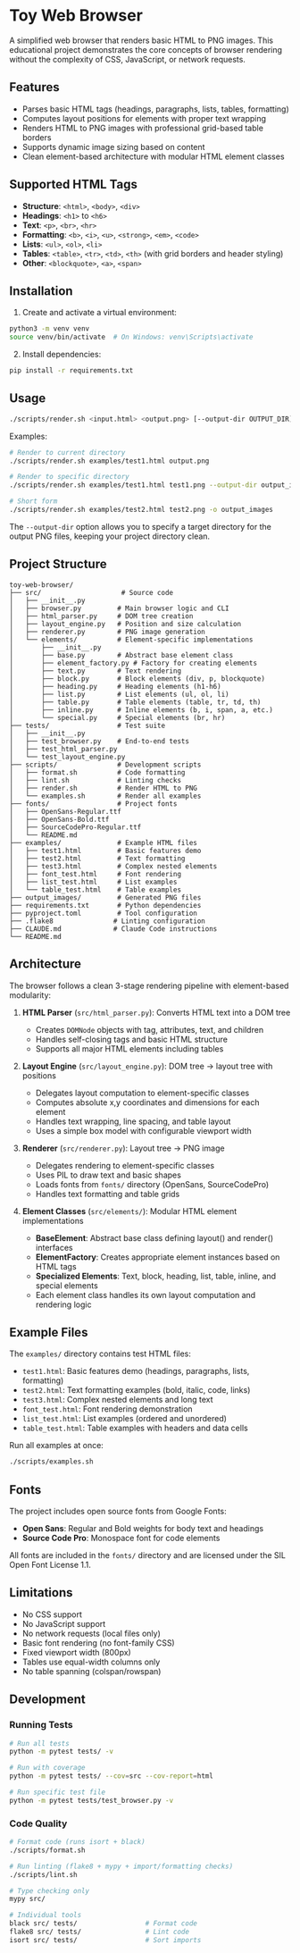 # Toy Web Browser

A simplified web browser that renders basic HTML to PNG images. This educational project demonstrates the core concepts of browser rendering without the complexity of CSS, JavaScript, or network requests.

## Features

- Parses basic HTML tags (headings, paragraphs, lists, tables, formatting)
- Computes layout positions for elements with proper text wrapping
- Renders HTML to PNG images with professional grid-based table borders
- Supports dynamic image sizing based on content
- Clean element-based architecture with modular HTML element classes

## Supported HTML Tags

- **Structure**: `<html>`, `<body>`, `<div>`
- **Headings**: `<h1>` to `<h6>`
- **Text**: `<p>`, `<br>`, `<hr>`
- **Formatting**: `<b>`, `<i>`, `<u>`, `<strong>`, `<em>`, `<code>`
- **Lists**: `<ul>`, `<ol>`, `<li>`
- **Tables**: `<table>`, `<tr>`, `<td>`, `<th>` (with grid borders and header styling)
- **Other**: `<blockquote>`, `<a>`, `<span>`

## Installation

1. Create and activate a virtual environment:
```bash
python3 -m venv venv
source venv/bin/activate  # On Windows: venv\Scripts\activate
```

2. Install dependencies:
```bash
pip install -r requirements.txt
```

## Usage

```bash
./scripts/render.sh <input.html> <output.png> [--output-dir OUTPUT_DIR]
```

Examples:
```bash
# Render to current directory
./scripts/render.sh examples/test1.html output.png

# Render to specific directory
./scripts/render.sh examples/test1.html test1.png --output-dir output_images

# Short form
./scripts/render.sh examples/test2.html test2.png -o output_images
```

The `--output-dir` option allows you to specify a target directory for the output PNG files, keeping your project directory clean.

## Project Structure

```
toy-web-browser/
├── src/                    # Source code
│   ├── __init__.py
│   ├── browser.py         # Main browser logic and CLI
│   ├── html_parser.py     # DOM tree creation
│   ├── layout_engine.py   # Position and size calculation
│   ├── renderer.py        # PNG image generation
│   └── elements/          # Element-specific implementations
│       ├── __init__.py
│       ├── base.py        # Abstract base element class
│       ├── element_factory.py # Factory for creating elements
│       ├── text.py        # Text rendering
│       ├── block.py       # Block elements (div, p, blockquote)
│       ├── heading.py     # Heading elements (h1-h6)
│       ├── list.py        # List elements (ul, ol, li)
│       ├── table.py       # Table elements (table, tr, td, th)
│       ├── inline.py      # Inline elements (b, i, span, a, etc.)
│       └── special.py     # Special elements (br, hr)
├── tests/                 # Test suite
│   ├── __init__.py
│   ├── test_browser.py    # End-to-end tests
│   ├── test_html_parser.py
│   └── test_layout_engine.py
├── scripts/               # Development scripts
│   ├── format.sh          # Code formatting
│   ├── lint.sh            # Linting checks
│   ├── render.sh          # Render HTML to PNG
│   └── examples.sh        # Render all examples
├── fonts/                 # Project fonts
│   ├── OpenSans-Regular.ttf
│   ├── OpenSans-Bold.ttf
│   ├── SourceCodePro-Regular.ttf
│   └── README.md
├── examples/              # Example HTML files
│   ├── test1.html         # Basic features demo
│   ├── test2.html         # Text formatting
│   ├── test3.html         # Complex nested elements
│   ├── font_test.html     # Font rendering
│   ├── list_test.html     # List examples
│   └── table_test.html    # Table examples
├── output_images/         # Generated PNG files
├── requirements.txt       # Python dependencies
├── pyproject.toml         # Tool configuration
├── .flake8               # Linting configuration
├── CLAUDE.md             # Claude Code instructions
└── README.md
```

## Architecture

The browser follows a clean 3-stage rendering pipeline with element-based modularity:

1. **HTML Parser** (`src/html_parser.py`): Converts HTML text into a DOM tree
   - Creates `DOMNode` objects with tag, attributes, text, and children
   - Handles self-closing tags and basic HTML structure
   - Supports all major HTML elements including tables

2. **Layout Engine** (`src/layout_engine.py`): DOM tree → layout tree with positions
   - Delegates layout computation to element-specific classes
   - Computes absolute x,y coordinates and dimensions for each element
   - Handles text wrapping, line spacing, and table layout
   - Uses a simple box model with configurable viewport width

3. **Renderer** (`src/renderer.py`): Layout tree → PNG image
   - Delegates rendering to element-specific classes
   - Uses PIL to draw text and basic shapes
   - Loads fonts from `fonts/` directory (OpenSans, SourceCodePro)
   - Handles text formatting and table grids

4. **Element Classes** (`src/elements/`): Modular HTML element implementations
   - **BaseElement**: Abstract base class defining layout() and render() interfaces
   - **ElementFactory**: Creates appropriate element instances based on HTML tags
   - **Specialized Elements**: Text, block, heading, list, table, inline, and special elements
   - Each element class handles its own layout computation and rendering logic

## Example Files

The `examples/` directory contains test HTML files:
- `test1.html`: Basic features demo (headings, paragraphs, lists, formatting)
- `test2.html`: Text formatting examples (bold, italic, code, links)
- `test3.html`: Complex nested elements and long text
- `font_test.html`: Font rendering demonstration
- `list_test.html`: List examples (ordered and unordered)
- `table_test.html`: Table examples with headers and data cells

Run all examples at once:
```bash
./scripts/examples.sh
```

## Fonts

The project includes open source fonts from Google Fonts:
- **Open Sans**: Regular and Bold weights for body text and headings
- **Source Code Pro**: Monospace font for code elements

All fonts are included in the `fonts/` directory and are licensed under the SIL Open Font License 1.1.

## Limitations

- No CSS support
- No JavaScript support
- No network requests (local files only)
- Basic font rendering (no font-family CSS)
- Fixed viewport width (800px)
- Tables use equal-width columns only
- No table spanning (colspan/rowspan)

## Development

### Running Tests

```bash
# Run all tests
python -m pytest tests/ -v

# Run with coverage
python -m pytest tests/ --cov=src --cov-report=html

# Run specific test file
python -m pytest tests/test_browser.py -v
```

### Code Quality

```bash
# Format code (runs isort + black)
./scripts/format.sh

# Run linting (flake8 + mypy + import/formatting checks)
./scripts/lint.sh

# Type checking only
mypy src/

# Individual tools
black src/ tests/                 # Format code
flake8 src/ tests/                # Lint code
isort src/ tests/                 # Sort imports
```